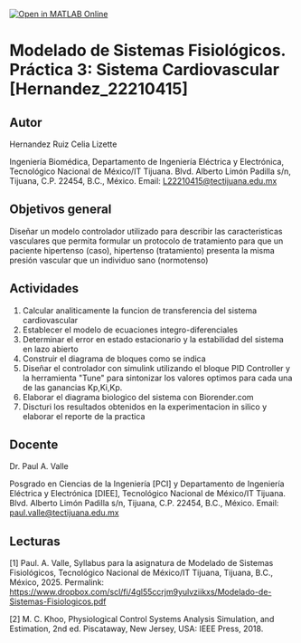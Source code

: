 [![Open in MATLAB Online](https://www.mathworks.com/images/responsive/global/open-in-matlab-online.svg)](https://matlab.mathworks.com/open/github/v1?repo=CeliaHernandez07/MSF-Practica-3)
# Modelado de Sistemas Fisiológicos. Práctica 3: Sistema Cardiovascular [Hernandez_22210415]

## Autor
Hernandez Ruiz Celia Lizette

Ingeniería Biomédica, Departamento de Ingeniería Eléctrica y Electrónica, Tecnológico Nacional de México/IT Tijuana. Blvd. Alberto Limón Padilla s/n, Tijuana, C.P. 22454, B.C., México. Email: L22210415@tectijuana.edu.mx

## Objetivos general
Diseñar un modelo controlador utilizado para describir las caracteristicas vasculares que permita formular un protocolo de tratamiento para que un paciente hipertenso (caso), hipertenso (tratamiento) presenta la misma presión vascular que un individuo sano (normotenso)
## Actividades
1. Calcular analiticamente la funcion de transferencia del sistema cardiovascular
2. Establecer el modelo de ecuaciones integro-diferenciales
3. Determinar el error en estado estacionario y la estabilidad del sistema en lazo abierto
4. Construir el diagrama de bloques como se indica 
5. Diseñar el controlador con simulink utilizando el bloque PID Controller y la herramienta "Tune" para sintonizar los valores optimos para cada una de las ganancias Kp,Ki,Kp.
6. Elaborar el diagrama biologico del sistema con Biorender.com
7. Discturi los resultados obtenidos en la experimentacion in silico y elaborar el reporte de la practica
## Docente
Dr. Paul A. Valle

Posgrado en Ciencias de la Ingeniería [PCI] y Departamento de Ingeniería Eléctrica y Electrónica [DIEE], Tecnológico Nacional de México/IT Tijuana. Blvd. Alberto Limón Padilla s/n, Tijuana, C.P. 22454, B.C., México. Email: paul.valle@tectijuana.edu.mx

## Lecturas
[1] Paul. A. Valle, Syllabus para la asignatura de Modelado de Sistemas Fisiológicos, Tecnológico Nacional de México/IT Tijuana, Tijuana, B.C., México, 2025. Permalink: https://www.dropbox.com/scl/fi/4gl55ccrjm9yulvziikxs/Modelado-de-Sistemas-Fisiologicos.pdf

[2] M. C. Khoo, Physiological Control Systems Analysis Simulation, and Estimation, 2nd ed. Piscataway, New Jersey, USA: IEEE Press, 2018.

